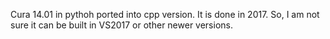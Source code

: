 Cura 14.01 in pythoh ported into cpp version.
It is done in 2017.
So, I am not sure it can be built in VS2017 or other newer versions.
